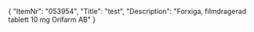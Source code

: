 {
  "ItemNr": "053954",
  "Title": "test",
  "Description": "Forxiga, filmdragerad tablett 10 mg Orifarm AB"
}